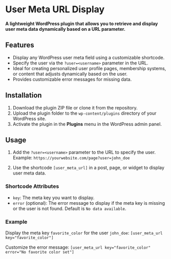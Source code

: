# User Meta URL Display

**A lightweight WordPress plugin that allows you to retrieve and display user meta data dynamically based on a URL parameter.**

## Features
- Display any WordPress user meta field using a customizable shortcode.
- Specify the user via the `?user=<username>` parameter in the URL.
- Ideal for creating personalized user profile pages, membership systems, or content that adjusts dynamically based on the user.
- Provides customizable error messages for missing data.

## Installation
1. Download the plugin ZIP file or clone it from the repository.
2. Upload the plugin folder to the `wp-content/plugins` directory of your WordPress site.
3. Activate the plugin in the **Plugins** menu in the WordPress admin panel.

## Usage
1. Add the `?user=<username>` parameter to the URL to specify the user. Example: `https://yourwebsite.com/page?user=john_doe`

2. Use the shortcode `[user_meta_url]` in a post, page, or widget to display user meta data.

### Shortcode Attributes
- `key`: The meta key you want to display.
- `error` (optional): The error message to display if the meta key is missing or the user is not found. Default is `No data available`.

### Example
Display the meta key `favorite_color` for the user `john_doe`: 
`[user_meta_url key="favorite_color"]`

Customize the error message: 
`[user_meta_url key="favorite_color" error="No favorite color set"]`
